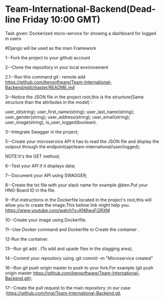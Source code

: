 # Team-International-Backend(Dead-line Friday 10:00 GMT)

Task given: Dockerized micro-service for showing a dashboard for logged in users

#Django will be used  as the main Framework


1--Fork the project to your github account
    
   
2--Clone the repository in your local environement

 2.1--Run this command git : remote add https://github.com/bensoftware/Team-International-Backend/edit/master/README.md
  
3--Notice  the JSON file in the project root,this is the structure(Same structure than the attributes in the model) :

user_id(string);
user_first_name(string);
user_last_name(string);
user_gender(string);
user_address(string);
user_email(string);
user_image(string),
is_user_logged(boolean).


3--Integrate Swagger in the project;

5--Create your microservice API it has to read the JSON file and display
the outpout through the endpoint(api/team-international/user/logged);

NOTE:It's the GET method;

6--Test your API if it displays data;

7--Document your API using SWAGGER;

8--Create the txt file with your slack name for example @ben.Put your HNG-Board ID in the file.

9--Put instructions in the Dockerfile  located in the project's root,this  will allow you to create the image.This bellow link might help  you.
https://www.youtube.com/watch?v=KN8wuFi2RXM

10--Create your image using Dockerfile.

11--Use Docker command and Dockerfile to Create the container .

12-Run the container.

13--Run git add . (To add and upade files in the stagging area);

14--Commit your repository using :git commit -m "Microservice created"

16--Run git push origin master to push to your fork.For example (git push origin master  https://github.com/bensoftware/Team-International-Backend.git);

17--Create the pull request to the main repository ;in our case :https://github.com/hngi/Team-International-Backend.git.
